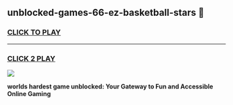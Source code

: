 
## unblocked-games-66-ez-basketball-stars 👋
<h3>
<a href="https://premium.freeplayer.one?title=unblocked-games-66-ez-basketball-stars&ref=14F">CLICK TO PLAY</a></h3>
<hr>

<h3>
<a href="https://premium.freeplayer.one?title=unblocked-games-66-ez-basketball-stars&ref=14F">CLICK 2 PLAY</a>
  
</h3>

<a href="https://premium.freeplayer.one?title=unblocked-games-66-ez-basketball-stars&ref=12F/"><img src="https://clearcache.store/games.png"></a>


**worlds hardest game unblocked: Your Gateway to Fun and Accessible Online Gaming**
